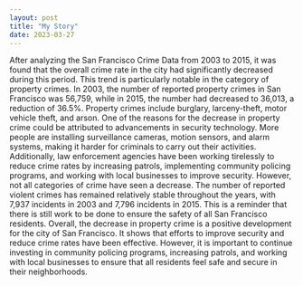 ```yaml
---
layout: post
title: "My Story"
date: 2023-03-27
---
```

After analyzing the San Francisco Crime Data from 2003 to 2015, it was found that the overall crime rate in the city had significantly decreased during this period. This trend is particularly notable in the category of property crimes.
In 2003, the number of reported property crimes in San Francisco was 56,759, while in 2015, the number had decreased to 36,013, a reduction of 36.5%. Property crimes include burglary, larceny-theft, motor vehicle theft, and arson.
One of the reasons for the decrease in property crime could be attributed to advancements in security technology. More people are installing surveillance cameras, motion sensors, and alarm systems, making it harder for criminals to carry out their activities. Additionally, law enforcement agencies have been working tirelessly to reduce crime rates by increasing patrols, implementing community policing programs, and working with local businesses to improve security.
However, not all categories of crime have seen a decrease. The number of reported violent crimes has remained relatively stable throughout the years, with 7,937 incidents in 2003 and 7,796 incidents in 2015. This is a reminder that there is still work to be done to ensure the safety of all San Francisco residents.
Overall, the decrease in property crime is a positive development for the city of San Francisco. It shows that efforts to improve security and reduce crime rates have been effective. However, it is important to continue investing in community policing programs, increasing patrols, and working with local businesses to ensure that all residents feel safe and secure in their neighborhoods.
